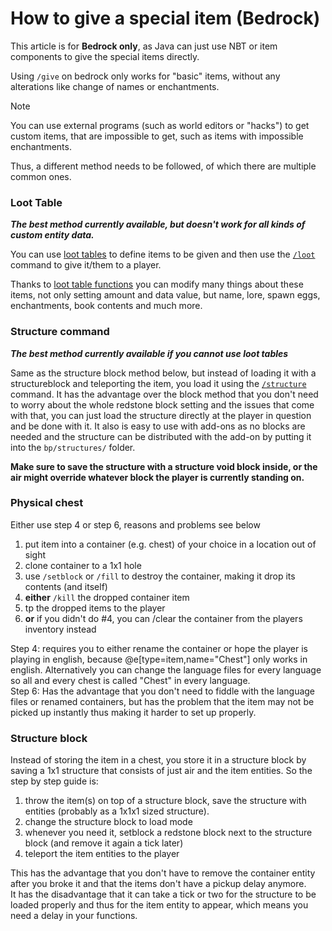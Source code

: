 # How to give a special item (Bedrock)

This article is for **Bedrock only**, as Java can just use NBT or item components to give the special items directly.

Using `/give` on bedrock only works for "basic" items, without any alterations like change of names or enchantments.

> [!NOTE]
> You can use external programs (such as world editors or "hacks") to get custom items, that are impossible to get, such as items with impossible enchantments.

Thus, a different method needs to be followed, of which there are multiple common ones.

### Loot Table

**_The best method currently available, but doesn't work for all kinds of custom entity data._**

You can use [loot tables](https://wiki.bedrock.dev/loot/loot-tables.html) to define items to be given and then use the [`/loot`](https://minecraft.wiki/w/Commands/loot) command to give it/them to a player.

Thanks to [loot table functions](https://wiki.bedrock.dev/loot/item-functions.html) you can modify many things about these items, not only setting amount and data value, but name, lore, spawn eggs, enchantments, book contents and much more.


### Structure command

**_The best method currently available if you cannot use loot tables_**

Same as the structure block method below, but instead of loading it with a structureblock and teleporting the item, you load it using the [`/structure`](https://minecraft.wiki/Commands/structure) command. It has the advantage over the block method that you don't need to worry about the whole redstone block setting and the issues that come with that, you can just load the structure directly at the player in question and be done with it. It also is easy to use with add-ons as no blocks are needed and the structure can be distributed with the add-on by putting it into the `bp/structures/` folder.

**Make sure to save the structure with a structure void block inside, or the air might override whatever block the player is currently standing on.**


### Physical chest

Either use step 4 or step 6, reasons and problems see below

1. put item into a container (e.g. chest) of your choice in a location out of sight
2. clone container to a 1x1 hole
3. use `/setblock` or `/fill` to destroy the container, making it drop its contents (and itself)
4. **either** `/kill` the dropped container item
5. tp the dropped items to the player
6. **or** if you didn't do #4, you can /clear the container from the players inventory instead

Step 4: requires you to either rename the container or hope the player is playing in english, because @e[type=item,name="Chest"] only works in english. Alternatively you can change the language files for every language so all and every chest is called "Chest" in every language.  
Step 6: Has the advantage that you don't need to fiddle with the language files or renamed containers, but has the problem that the item may not be picked up instantly thus making it harder to set up properly.

### Structure block

Instead of storing the item in a chest, you store it in a structure block by saving a 1x1 structure that consists of just air and the item entities. So the step by step guide is:

1. throw the item(s) on top of a structure block, save the structure with entities (probably as a 1x1x1 sized structure).
2. change the structure block to load mode
3. whenever you need it, setblock a redstone block next to the structure block (and remove it again a tick later)
4. teleport the item entities to the player

This has the advantage that you don't have to remove the container entity after you broke it and that the items don't have a pickup delay anymore.  
It has the disadvantage that it can take a tick or two for the structure to be loaded properly and thus for the item entity to appear, which means you need a delay in your functions.
